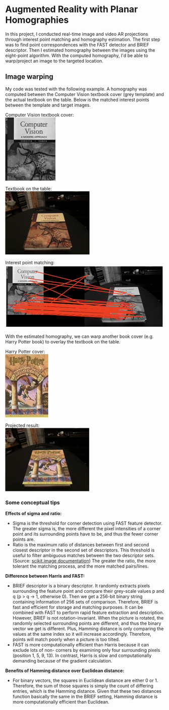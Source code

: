 # Augmented Reality with Planar Homographies
In this project, I conducted real-time image and video AR projections through interest point matching and homography estimation. The first step was to find point correspondences with the FAST detector and BRIEF descriptor. Then I estimated homography between the images using the eight-point algorithm. With the computed homography, I'd be able to warp/project an image to the targeted location. 

## Image warping
My code was tested with the following example. A homography was computed between the Computer Vision textbook cover (grey template) and the actual textbook on the table. Below is the matched interest points between the template and target images.

Computer Vision textbook cover:  
<img src="https://github.com/HonglingLei/Augmented-Reality-with-Planar-Homographies/blob/main/data/cv_cover.jpg" height="200" />

Textbook on the table:  
<img src="https://github.com/HonglingLei/Augmented-Reality-with-Planar-Homographies/blob/main/data/cv_desk.png" height="200" /> 

Interest point matching:  
<img src="https://github.com/HonglingLei/Augmented-Reality-with-Planar-Homographies/blob/main/data/matched_points.png" height="200" />

With the estimated homography, we can warp another book cover (e.g. Harry Potter book) to overlay the textbook on the table.

Harry Potter cover:  
<img src="https://github.com/HonglingLei/Augmented-Reality-with-Planar-Homographies/blob/main/data/hp_cover.jpg" height="200" />

Projected result:  
<img src="https://github.com/HonglingLei/Augmented-Reality-with-Planar-Homographies/blob/main/data/hp_desk.png" height="200" />

### Some conceptual tips
**Effects of sigma and ratio:**
- Sigma is the threshold for corner detection using FAST feature detector. The greater sigma is, the more different the pixel intensities of a corner point and its surrounding points have to be, and thus the fewer corner points are.
- Ratio is the maximum ratio of distances between first and second closest descriptor in the second set of descriptors. This threshold is useful to filter ambiguous matches between the two descriptor sets. (Source: [scikit.image documentation](https://scikit-image.org/docs/0.15.x/api/skimage.feature.html#skimage.feature.match_descriptors)) The greater the ratio, the more tolerant the matching process, and the more matched pairs/lines.

**Difference between Harris and FAST:**
- BRIEF descriptor is a binary descriptor. It randomly extracts pixels surrounding the feature point and compare their grey-scale values p and q (p > q → 1, otherwise 0). Then we get a 256-bit binary string containing information of 256 sets of comparison. Therefore, BRIEF is fast and efficient for storage and matching purposes. It can be combined with FAST to perform rapid feature extraction and description. However, BRIEF is not rotation-invariant. When the picture is rotated, the randomly selected surrounding points are different, and thus the binary vector we get is different. Plus, Hamming distance is only comparing the values at the same index so it will increase accordingly. Therefore, points will match poorly when a picture is too tilted.
- FAST is more computationally efficient than Harris because it can exclude lots of non- corners by examining only four surrounding pixels (position 1, 5, 9, 13). In contrast, Harris is slow and computationally demanding because of the gradient calculation.

**Benefits of Hamming distance over Euclidean distance:**
- For binary vectors, the squares in Euclidean distance are either 0 or 1. Therefore, the sum of those squares is simply the count of differing entries, which is the Hamming distance. Given that these two distances function basically the same in the BRIEF setting, Hamming distance is more computationally efficient than Euclidean.


